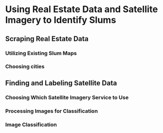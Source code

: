 ﻿# Using Real Estate Data and Satellite Imagery to Identify Slums

## Scraping Real Estate Data
### Utilizing Existing Slum Maps
### Choosing cities
## Finding and Labeling Satellite Data
### Choosing Which Satellite Imagery Service to Use
### Processing Images for Classification
### Image Classification

